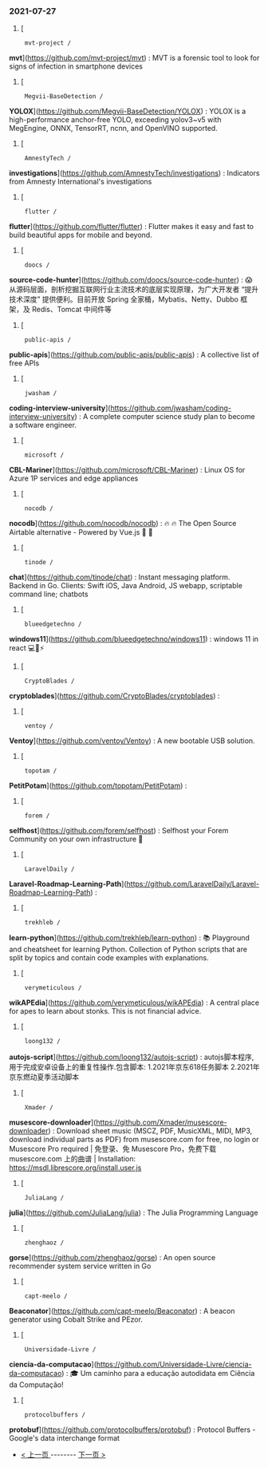### 2021-07-27 
1. [
    

        mvt-project /
**mvt**](https://github.com/mvt-project/mvt) : MVT is a forensic tool to look for signs of infection in smartphone devices
1. [
    

        Megvii-BaseDetection /
**YOLOX**](https://github.com/Megvii-BaseDetection/YOLOX) : YOLOX is a high-performance anchor-free YOLO, exceeding yolov3~v5 with MegEngine, ONNX, TensorRT, ncnn, and OpenVINO supported.
1. [
    

        AmnestyTech /
**investigations**](https://github.com/AmnestyTech/investigations) : Indicators from Amnesty International's investigations
1. [
    

        flutter /
**flutter**](https://github.com/flutter/flutter) : Flutter makes it easy and fast to build beautiful apps for mobile and beyond.
1. [
    

        doocs /
**source-code-hunter**](https://github.com/doocs/source-code-hunter) : 😱 从源码层面，剖析挖掘互联网行业主流技术的底层实现原理，为广大开发者 “提升技术深度” 提供便利。目前开放 Spring 全家桶，Mybatis、Netty、Dubbo 框架，及 Redis、Tomcat 中间件等
1. [
    

        public-apis /
**public-apis**](https://github.com/public-apis/public-apis) : A collective list of free APIs
1. [
    

        jwasham /
**coding-interview-university**](https://github.com/jwasham/coding-interview-university) : A complete computer science study plan to become a software engineer.
1. [
    

        microsoft /
**CBL-Mariner**](https://github.com/microsoft/CBL-Mariner) : Linux OS for Azure 1P services and edge appliances
1. [
    

        nocodb /
**nocodb**](https://github.com/nocodb/nocodb) : 🔥 🔥 The Open Source Airtable alternative - Powered by Vue.js 🚀 🚀
1. [
    

        tinode /
**chat**](https://github.com/tinode/chat) : Instant messaging platform. Backend in Go. Clients: Swift iOS, Java Android, JS webapp, scriptable command line; chatbots
1. [
    

        blueedgetechno /
**windows11**](https://github.com/blueedgetechno/windows11) : windows 11 in react 💻🌈⚡
1. [
    

        CryptoBlades /
**cryptoblades**](https://github.com/CryptoBlades/cryptoblades) : 
1. [
    

        ventoy /
**Ventoy**](https://github.com/ventoy/Ventoy) : A new bootable USB solution.
1. [
    

        topotam /
**PetitPotam**](https://github.com/topotam/PetitPotam) : 
1. [
    

        forem /
**selfhost**](https://github.com/forem/selfhost) : Selfhost your Forem Community on your own infrastructure 🎉
1. [
    

        LaravelDaily /
**Laravel-Roadmap-Learning-Path**](https://github.com/LaravelDaily/Laravel-Roadmap-Learning-Path) : 
1. [
    

        trekhleb /
**learn-python**](https://github.com/trekhleb/learn-python) : 📚 Playground and cheatsheet for learning Python. Collection of Python scripts that are split by topics and contain code examples with explanations.
1. [
    

        verymeticulous /
**wikAPEdia**](https://github.com/verymeticulous/wikAPEdia) : A central place for apes to learn about stonks. This is not financial advice.
1. [
    

        loong132 /
**autojs-script**](https://github.com/loong132/autojs-script) : autojs脚本程序,用于完成安卓设备上的重复性操作.包含脚本: 1.2021年京东618任务脚本 2.2021年京东燃动夏季活动脚本
1. [
    

        Xmader /
**musescore-downloader**](https://github.com/Xmader/musescore-downloader) : Download sheet music (MSCZ, PDF, MusicXML, MIDI, MP3, download individual parts as PDF) from musescore.com for free, no login or Musescore Pro required | 免登录、免 Musescore Pro，免费下载 musescore.com 上的曲谱 | Installation: https://msdl.librescore.org/install.user.js
1. [
    

        JuliaLang /
**julia**](https://github.com/JuliaLang/julia) : The Julia Programming Language
1. [
    

        zhenghaoz /
**gorse**](https://github.com/zhenghaoz/gorse) : An open source recommender system service written in Go
1. [
    

        capt-meelo /
**Beaconator**](https://github.com/capt-meelo/Beaconator) : A beacon generator using Cobalt Strike and PEzor.
1. [
    

        Universidade-Livre /
**ciencia-da-computacao**](https://github.com/Universidade-Livre/ciencia-da-computacao) : 🎓 Um caminho para a educação autodidata em Ciência da Computação!
1. [
    

        protocolbuffers /
**protobuf**](https://github.com/protocolbuffers/protobuf) : Protocol Buffers - Google's data interchange format 

- [ < 上一页 ](https://github.com/able8/github-trending-daily-record/blob/master/2021-07-26.md) -------- [ 下一页 > ](https://github.com/able8/github-trending-daily-record/blob/master/2021-07-28.md)